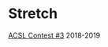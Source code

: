 # Stretch
[ACSL Contest #3](https://github.com/JasonNDao/Stretch/blob/main/Stretch%20Instructions.pdf) 2018-2019

